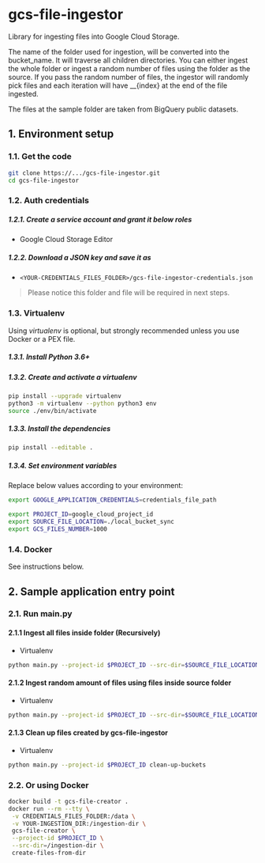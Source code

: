 # gcs-file-ingestor

Library for ingesting files into Google Cloud Storage.

The name of the folder used for ingestion, will be converted into the bucket_name.
It will traverse all children directories. You can either ingest the whole folder or ingest
a random number of files using the folder as the source. If you pass the random number of files,
the ingestor will randomly pick files and each iteration will have __{index} at the end of the file
ingested.

The files at the sample folder are taken from BigQuery public datasets.


## 1. Environment setup

### 1.1. Get the code

````bash
git clone https://.../gcs-file-ingestor.git
cd gcs-file-ingestor
````

### 1.2. Auth credentials

##### 1.2.1. Create a service account and grant it below roles

- Google Cloud Storage Editor

##### 1.2.2. Download a JSON key and save it as
- `<YOUR-CREDENTIALS_FILES_FOLDER>/gcs-file-ingestor-credentials.json`

> Please notice this folder and file will be required in next steps.

### 1.3. Virtualenv

Using *virtualenv* is optional, but strongly recommended unless you use Docker or a PEX file.

##### 1.3.1. Install Python 3.6+

##### 1.3.2. Create and activate a *virtualenv*

```bash
pip install --upgrade virtualenv
python3 -m virtualenv --python python3 env
source ./env/bin/activate
```

##### 1.3.3. Install the dependencies

```bash
pip install --editable .
```

##### 1.3.4. Set environment variables

Replace below values according to your environment:

```bash
export GOOGLE_APPLICATION_CREDENTIALS=credentials_file_path

export PROJECT_ID=google_cloud_project_id
export SOURCE_FILE_LOCATION=./local_bucket_sync
export GCS_FILES_NUMBER=1000

```

### 1.4. Docker

See instructions below.

## 2. Sample application entry point

### 2.1. Run main.py

#### 2.1.1 Ingest all files inside folder (Recursively)

- Virtualenv

```bash
python main.py --project-id $PROJECT_ID --src-dir=$SOURCE_FILE_LOCATION create-files-from-dir
```

#### 2.1.2 Ingest random amount of files using files inside source folder

- Virtualenv

```bash
python main.py --project-id $PROJECT_ID --src-dir=$SOURCE_FILE_LOCATION create-random-number-of-files-from-dir --number-files $GCS_FILES_NUMBER
```

#### 2.1.3 Clean up files created by gcs-file-ingestor

- Virtualenv

```bash
python main.py --project-id $PROJECT_ID clean-up-buckets
```


### 2.2. Or using Docker

```bash
docker build -t gcs-file-creator .
docker run --rm --tty \
 -v CREDENTIALS_FILES_FOLDER:/data \
 -v YOUR-INGESTION_DIR:/ingestion-dir \
 gcs-file-creator \
 --project-id $PROJECT_ID \
 --src-dir=/ingestion-dir \
 create-files-from-dir
```
